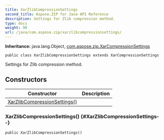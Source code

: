 ```yaml
---
title: XarZlibCompressionSettings
second_title: Aspose.ZIP for Java API Reference
description: Settings for Zlib compression method.
type: docs
weight: 90
url: /java/com.aspose.zip/xarzlibcompressionsettings/
---
```


**Inheritance:**
java.lang.Object, [com.aspose.zip.XarCompressionSettings](../../com.aspose.zip/xarcompressionsettings)
```
public class XarZlibCompressionSettings extends XarCompressionSettings
```

Settings for Zlib compression method.
## Constructors

| Constructor | Description |
| --- | --- |
| [XarZlibCompressionSettings()](#XarZlibCompressionSettings--) |  |
### XarZlibCompressionSettings() {#XarZlibCompressionSettings--}
```
public XarZlibCompressionSettings()
```


